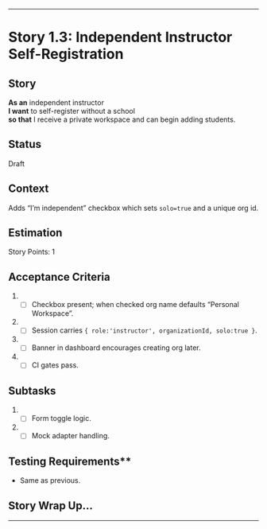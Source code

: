 ---

# Story 1.3: Independent Instructor Self-Registration

## Story
**As an** independent instructor  
**I want** to self-register without a school  
**so that** I receive a private workspace and can begin adding students.

## Status
Draft

## Context
Adds “I’m independent” checkbox which sets `solo=true` and a unique org id.

## Estimation
Story Points: 1

## Acceptance Criteria
1. - [ ] Checkbox present; when checked org name defaults “Personal Workspace”.
2. - [ ] Session carries `{ role:'instructor', organizationId, solo:true }`.
3. - [ ] Banner in dashboard encourages creating org later.
4. - [ ] CI gates pass.

## Subtasks
1. - [ ] Form toggle logic.
2. - [ ] Mock adapter handling.

## Testing Requirements**
- Same as previous.

## Story Wrap Up…
<!-- empty -->

---